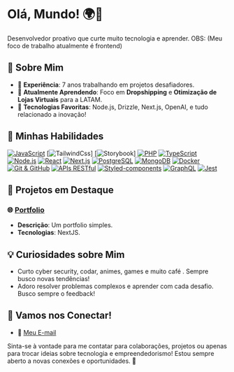# Olá, Mundo! 🌍👋

Desenvolvedor proativo que curte muito tecnologia e aprender.
OBS: (Meu foco de trabalho atualmente é frontend)

## 🚀 Sobre Mim

- 💼 **Experiência**: 7 anos trabalhando em projetos desafiadores.
- 🌱 **Atualmente Aprendendo**: Foco em **Dropshipping** e **Otimização de Lojas Virtuais** para a LATAM.
- 🤖 **Tecnologias Favoritas**: Node.js, Drizzle, Next.js, OpenAI, e tudo relacionado a inovação!

## 💪 Minhas Habilidades

[![JavaScript](https://img.icons8.com/color/26/000000/javascript.png)](https://developer.mozilla.org/en-US/docs/Web/JavaScript)
[![TailwindCss](https://img.icons8.com/?size=100&id=CIAZz2CYc6Kc&format=png&color=000000)]
[![Storybook](https://img.icons8.com/?size=100&id=5YDtlBFCcJag&format=png&color=000000)]
[![PHP](https://img.icons8.com/color/26/000000/php.png)](https://www.php.net/docs.php)
[![TypeScript](https://img.icons8.com/color/26/000000/typescript.png)](https://www.typescriptlang.org/docs/)
[![Node.js](https://img.icons8.com/color/26/000000/nodejs.png)](https://nodejs.org/en/docs/)
[![React](https://img.icons8.com/color/26/000000/react-native.png)](https://reactjs.org/docs/getting-started.html)
[![Next.js](https://img.icons8.com/color/26/000000/nextjs.png)](https://nextjs.org/docs)
[![PostgreSQL](https://img.icons8.com/?size=26&id=38561&format=png&color=000000)](https://www.postgresql.org/docs/)
[![MongoDB](https://img.icons8.com/color/26/000000/mongodb.png)](https://www.mongodb.com/docs/)
[![Docker](https://img.icons8.com/color/26/000000/docker.png)](https://docs.docker.com/)
[![Git & GitHub](https://img.icons8.com/color/26/000000/git.png)](https://git-scm.com/doc)
[![APIs RESTful](https://img.icons8.com/color/26/000000/api.png)](https://restfulapi.net/)
[![Styled-components](https://img.icons8.com/color/26/000000/styled-components.png)](https://styled-components.com/docs)
[![GraphQL](https://img.icons8.com/color/26/000000/graphql.png)](https://graphql.org/learn/)
[![Jest](https://img.icons8.com/?size=26&id=bp24DwGXJDyT&format=png&color=000000)](https://jestjs.io/docs/getting-started)

## 🎯 Projetos em Destaque

### 🌐 [Portfolio](https://port-repo-psi.vercel.app/)
- **Descrição**: Um portfolio simples.
- **Tecnologias**: NextJS.


## 💡 Curiosidades sobre Mim
- Curto cyber security, codar, animes, games e muito café . Sempre busco novas tendências!
- Adoro resolver problemas complexos e aprender com cada desafio. Busco sempre o feedback!

## 🤝 Vamos nos Conectar!

- 📧 [Meu E-mail](mailto:paulomn2013@gmail.com)

Sinta-se à vontade para me contatar para colaborações, projetos ou apenas para trocar ideias sobre tecnologia e empreendedorismo! Estou sempre aberto a novas conexões e oportunidades. 💬

